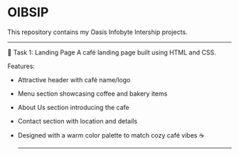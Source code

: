 # OIBSIP
This repository contains my Oasis Infobyte Intership projects.

---

📌 Task 1: Landing Page 
 A café landing page built using HTML and CSS.

 Features:
 - Attractive header with café name/logo
 - Menu section showcasing coffee and bakery items
 - About Us section introducing the cafe
 - Contact section with location and details
 - Designed with a warm color palette to match cozy café vibes ☕

   ---
  
